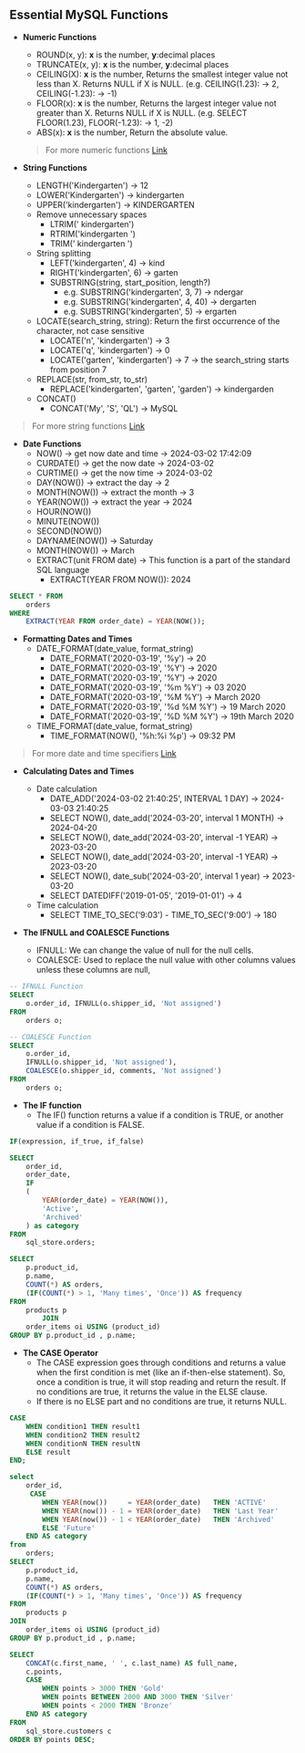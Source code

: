 ## Essential MySQL Functions

-   **Numeric Functions**

    -   ROUND(x, y): **x** is the number, **y**:decimal places
    -   TRUNCATE(x, y): **x** is the number, **y**:decimal places
    -   CEILING(X): **x** is the number, Returns the smallest integer value not less than X. Returns NULL if X is NULL. (e.g. CEILING(1.23): -> 2, CEILING(-1.23): -> -1)
    -   FLOOR(x): **x** is the number, Returns the largest integer value not greater than X. Returns NULL if X is NULL. (e.g. SELECT FLOOR(1.23), FLOOR(-1.23): -> 1, -2)
    -   ABS(x): **x** is the number, Return the absolute value.

    > For more numeric functions [Link](https://dev.mysql.com/doc/refman/8.0/en/numeric-functions.html "MySQL Numeric Functions")

-   **String Functions**
    -   LENGTH('Kindergarten') -> 12
    -   LOWER('Kindergarten') -> kindergarten
    -   UPPER('kindergarten') -> KINDERGARTEN
    -   Remove unnecessary spaces
        -   LTRIM(' kindergarten')
        -   RTRIM('kindergarten ')
        -   TRIM(' kindergarten ')
    -   String splitting
        -   LEFT('kindergarten', 4) -> kind
        -   RIGHT('kindergarten', 6) -> garten
        -   SUBSTRING(string, start_position, length?)
            -   e.g. SUBSTRING('kindergarten', 3, 7) -> ndergar
            -   e.g. SUBSTRING('kindergarten', 4, 40) -> dergarten
            -   e.g. SUBSTRING('kindergarten', 5) -> ergarten
    -   LOCATE(search_string, string): Return the first occurrence of the character, not case sensitive
        -   LOCATE('n', 'kindergarten') -> 3
        -   LOCATE('q', 'kindergarten') -> 0
        -   LOCATE('garten', 'kindergarten') -> 7 -> the search_string starts from position 7
    -   REPLACE(str, from_str, to_str)
        -   REPLACE('kindergarten', 'garten', 'garden') -> kindergarden
    -   CONCAT()
        -   CONCAT('My', 'S', 'QL') -> MySQL

> For more string functions [Link](https://dev.mysql.com/doc/refman/8.0/en/string-functions.html "MySQL String Functions")

-   **Date Functions**
    -   NOW() -> get now date and time -> 2024-03-02 17:42:09
    -   CURDATE() -> get the now date -> 2024-03-02
    -   CURTIME() -> get the now time -> 2024-03-02
    -   DAY(NOW()) -> extract the day -> 2
    -   MONTH(NOW()) -> extract the month -> 3
    -   YEAR(NOW()) -> extract the year -> 2024
    -   HOUR(NOW())
    -   MINUTE(NOW())
    -   SECOND(NOW())
    -   DAYNAME(NOW()) -> Saturday
    -   MONTH(NOW()) -> March
    -   EXTRACT(unit FROM date) -> This function is a part of the standard SQL language
        -   EXTRACT(YEAR FROM NOW()): 2024

```sql
SELECT * FROM
    orders
WHERE
    EXTRACT(YEAR FROM order_date) = YEAR(NOW());
```

-   **Formatting Dates and Times**
    -   DATE_FORMAT(date_value, format_string)
        -   DATE_FORMAT('2020-03-19', '%y') -> 20
        -   DATE_FORMAT('2020-03-19', '%Y') -> 2020
        -   DATE_FORMAT('2020-03-19', '%Y') -> 2020
        -   DATE_FORMAT('2020-03-19', '%m %Y') -> 03 2020
        -   DATE_FORMAT('2020-03-19', '%M %Y') -> March 2020
        -   DATE_FORMAT('2020-03-19', '%d %M %Y') -> 19 March 2020
        -   DATE_FORMAT('2020-03-19', '%D %M %Y') -> 19th March 2020
    -   TIME_FORMAT(date_value, format_string)
        -   TIME_FORMAT(NOW(), '%h:%i %p') -> 09:32 PM

> For more date and time specifiers [Link](https://dev.mysql.com/doc/refman/8.0/en/date-and-time-functions.html#function_date-format "Date and Time specifiers")

-   **Calculating Dates and Times**

    -   Date calculation
        -   DATE_ADD('2024-03-02 21:40:25', INTERVAL 1 DAY) -> 2024-03-03 21:40:25
        -   SELECT NOW(), date_add('2024-03-20', interval 1 MONTH) -> 2024-04-20
        -   SELECT NOW(), date_add('2024-03-20', interval -1 YEAR) -> 2023-03-20
        -   SELECT NOW(), date_add('2024-03-20', interval -1 YEAR) -> 2023-03-20
        -   SELECT NOW(), date_sub('2024-03-20', interval 1 year) -> 2023-03-20
        -   SELECT DATEDIFF('2019-01-05', '2019-01-01') -> 4
    -   Time calculation
        -   SELECT TIME_TO_SEC('9:03') - TIME_TO_SEC('9:00') -> 180

-   **The IFNULL and COALESCE Functions**
    -   IFNULL: We can change the value of null for the null cells.
    -   COALESCE: Used to replace the null value with other columns values unless these columns are null,

```sql
-- IFNULL Function
SELECT
    o.order_id, IFNULL(o.shipper_id, 'Not assigned')
FROM
    orders o;

-- COALESCE Function
SELECT
    o.order_id,
    IFNULL(o.shipper_id, 'Not assigned'),
    COALESCE(o.shipper_id, comments, 'Not assigned')
FROM
    orders o;
```

-   **The IF function**
    -   The IF() function returns a value if a condition is TRUE, or another value if a condition is FALSE.

```sql
IF(expression, if_true, if_false)
```

```sql
SELECT
    order_id,
    order_date,
    IF
    (
        YEAR(order_date) = YEAR(NOW()),
        'Active',
        'Archived'
    ) as category
FROM
    sql_store.orders;
```

```sql
SELECT
    p.product_id,
    p.name,
    COUNT(*) AS orders,
    (IF(COUNT(*) > 1, 'Many times', 'Once')) AS frequency
FROM
    products p
        JOIN
    order_items oi USING (product_id)
GROUP BY p.product_id , p.name;
```

-   **The CASE Operator**
    -   The CASE expression goes through conditions and returns a value when the first condition is met (like an if-then-else statement). So, once a condition is true, it will stop reading and return the result. If no conditions are true, it returns the value in the ELSE clause.
    -   If there is no ELSE part and no conditions are true, it returns NULL.

```sql
CASE
    WHEN condition1 THEN result1
    WHEN condition2 THEN result2
    WHEN conditionN THEN resultN
    ELSE result
END;
```

```sql
select
	order_id,
     CASE
		WHEN YEAR(now())     = YEAR(order_date)   THEN 'ACTIVE'
        WHEN YEAR(now()) - 1 = YEAR(order_date)   THEN 'Last Year'
        WHEN YEAR(now()) - 1 < YEAR(order_date)   THEN 'Archived'
        ELSE 'Future'
	END AS category
from
	orders;
SELECT
    p.product_id,
    p.name,
    COUNT(*) AS orders,
    (IF(COUNT(*) > 1, 'Many times', 'Once')) AS frequency
FROM
    products p
JOIN
    order_items oi USING (product_id)
GROUP BY p.product_id , p.name;
```

```sql
SELECT
    CONCAT(c.first_name, ' ', c.last_name) AS full_name,
    c.points,
    CASE
        WHEN points > 3000 THEN 'Gold'
        WHEN points BETWEEN 2000 AND 3000 THEN 'Silver'
        WHEN points < 2000 THEN 'Bronze'
    END AS category
FROM
    sql_store.customers c
ORDER BY points DESC;
```
